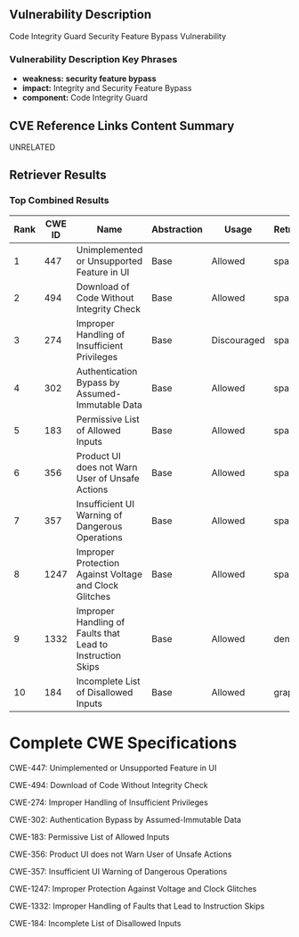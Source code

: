 ## Vulnerability Description
Code Integrity Guard Security Feature Bypass Vulnerability

### Vulnerability Description Key Phrases
- **weakness:** **security feature bypass**
- **impact:** Integrity and Security Feature Bypass
- **component:** Code Integrity Guard

## CVE Reference Links Content Summary
UNRELATED

## Retriever Results

### Top Combined Results

| Rank | CWE ID | Name | Abstraction | Usage  | Retrievers | Individual Scores |
|------|--------|------|-------------|-------|------------|-------------------|
| 1 | 447 | Unimplemented or Unsupported Feature in UI | Base | Allowed | sparse | 0.036 |
| 2 | 494 | Download of Code Without Integrity Check | Base | Allowed | sparse | 0.035 |
| 3 | 274 | Improper Handling of Insufficient Privileges | Base | Discouraged | sparse | 0.035 |
| 4 | 302 | Authentication Bypass by Assumed-Immutable Data | Base | Allowed | sparse | 0.035 |
| 5 | 183 | Permissive List of Allowed Inputs | Base | Allowed | sparse | 0.035 |
| 6 | 356 | Product UI does not Warn User of Unsafe Actions | Base | Allowed | sparse | 0.034 |
| 7 | 357 | Insufficient UI Warning of Dangerous Operations | Base | Allowed | sparse | 0.032 |
| 8 | 1247 | Improper Protection Against Voltage and Clock Glitches | Base | Allowed | sparse | 0.032 |
| 9 | 1332 | Improper Handling of Faults that Lead to Instruction Skips | Base | Allowed | dense | 0.578 |
| 10 | 184 | Incomplete List of Disallowed Inputs | Base | Allowed | graph | 0.002 |



# Complete CWE Specifications

CWE-447: Unimplemented or Unsupported Feature in UI

CWE-494: Download of Code Without Integrity Check

CWE-274: Improper Handling of Insufficient Privileges

CWE-302: Authentication Bypass by Assumed-Immutable Data

CWE-183: Permissive List of Allowed Inputs

CWE-356: Product UI does not Warn User of Unsafe Actions

CWE-357: Insufficient UI Warning of Dangerous Operations

CWE-1247: Improper Protection Against Voltage and Clock Glitches

CWE-1332: Improper Handling of Faults that Lead to Instruction Skips

CWE-184: Incomplete List of Disallowed Inputs